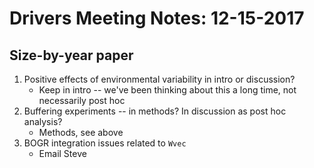 # Drivers Meeting Notes: 12-15-2017

##	Size-by-year paper
1. Positive effects of environmental variability in intro or discussion?
	- Keep in intro -- we've been thinking about this a long time, not necessarily post hoc
2. Buffering experiments -- in methods? In discussion as post hoc analysis?
	- Methods, see above
3. BOGR integration issues related to ```Wvec```
	- Email Steve
